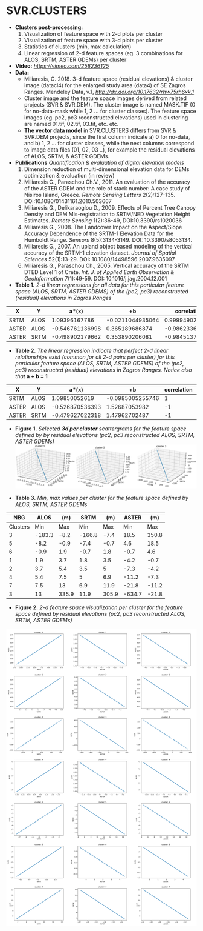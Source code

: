 # SVR.CLUSTERS
* **Clusters post-processing:**
  1. Visualization of feature space with 2-d plots per cluster
  1. Visualization of feature space with 3-d plots per cluster
  1. Statistics of clusters (min, max calculation)
  1. Linear regression of 2-d feature spaces (eg. 3 combinations for ALOS, SRTM, ASTER GDEMs) per cluster
* **Video:** _https://vimeo.com/258236125_
* **Data:** 
  * Miliaresis, G. 2018. 3-d feature space (residual elevations)  & cluster image (datacl4) for the enlarged study area (data4) of SE Zagros Ranges. Mendeley Data, v.1, _http://dx.doi.org/10.17632/rhw75rh6xk.1_
  * Cluster image and the feature space images derived from related projects (SVR & SVR.DEM). The cluster image is named MASK.TIF (0 for no-data-mask while 1, 2 ... for cluster classes). The feature space images (eg. pc2, pc3 reconstructed elevations) used in clustering are named 01.tif, 02.tif, 03.tif, etc. etc. 
  * **The vector data model** in SVR.CLUSTERS differs from SVR & SVR.DEM projects, since the first column indicate a) 0 for no-data, and b) 1, 2 ... for cluster classes, while the next columns correspond to image data files (01, 02, 03 ..), for example the residual elevations of ALOS, SRTM, & ASTER GDEMs.
* **Publications** *Quantification & evaluation of digital elevation models*
  1. Dimension reduction of multi-dimensional elevation data for DEMs optimization & evaluation (in review)
  1. Miliaresis G., Paraschou Ch.V., 2011. An evaluation of the accuracy of the ASTER GDEM and the role of stack number: A case study of   Nisiros Island, Greece. *Remote Sensing Letters*  2(2):127-135. DOI:10.1080/01431161.2010.503667 
  1. Miliaresis G., Delikaraoglou D., 2009. Effects of Percent Tree Canopy Density and DEM Mis-registration to SRTM/NED Vegetation Height Estimates. *Remote Sensing* 1(2):36-49, DOI:10.3390/rs1020036 
  1. Miliaresis G., 2008. The Landcover Impact on the Aspect/Slope Accuracy Dependence of the SRTM-1 Elevation Data for the Humboldt Range. *Sensors* 8(5):3134-3149. DOI: 10.3390/s8053134. 
  1. Miliaresis G., 2007. An upland object based modeling of the vertical accuracy of the SRTM-1 elevation dataset. *Journal of Spatial Sciences* 52(1):13-29. DOI: 10.1080/14498596.2007.9635097 
  1. Miliaresis G., Paraschou Ch., 2005. Vertical accuracy of the SRTM DTED Level 1 of Crete. *Int. J. of Applied Earth Observation & GeoInformation* 7(1):49-59. DOI: 10.1016/j.jag.2004.12.001 
* **Table 1.** _2-d linear regressions for all data for this particular feature space (ALOS, SRTM, ASTER GDEMS) of the (pc2, pc3) reconstructed (residual) elevations in Zagros Ranges_ 

| X     	| Y    	| a*(x)           	| +b               	| correlation     	| p 	| std.error           	|
|-------	|------	|-----------------	|------------------	|-----------------	|---	|---------------------	|
| SRTM  	| ALOS 	| 1.09396167786   	| -0.0211044935064 	| 0.999949028854  	| 0 	| 0.00000209006029549 	|
| ASTER 	| ALOS 	| -0.546761136998 	| 0.365189686874   	| -0.986233601935 	| 0 	| 0.0000173462688792  	|
| ASTER 	| SRTM 	| -0.498902179662 	| 0.353890206081   	| -0.98451379167  	| 0 	| 0.0000168095510177  	|

* **Table 2.** _The linear regression indicate that perfect 2-d linear relationships exist (common for all 2-d pairs per cluster) for this particular feature space (ALOS, SRTM, ASTER GDEMS) of the (pc2, pc3) reconstructed (residual) elevations in Zagros Ranges.  Notice also that_ **a + b = 1**

| X     	| Y    	| a*(x)           	| +b               	| correlation 	| p 	| std.error                	|
|-------	|------	|-----------------	|------------------	|-------------	|---	|--------------------------	|
| SRTM  	| ALOS 	| 1.09850052619   	| -0.0985005255746 	| 1           	| 0 	| 0.000000000208527943367  	|
| ASTER 	| ALOS 	| -0.526870536393 	| 1.52687053982    	| -1          	| 0 	| 0.0000000000466846053007 	|
| ASTER 	| SRTM 	| -0.479627022318 	| 1.47962702487    	| -1          	| 0 	| 0.0000000000673680778821 	|

* **Figure 1.** _Selected **3d per cluster** scattergrams for the feature space defined by by residual elevations (pc2,  pc3 reconstructed ALOS, SRTM, ASTER GDEMs)_
![Example of output images](https://github.com/miliaresis/SVR.CLUSTERS/blob/master/mapping_3d.jpg)

* **Table 3.** _Min, max values per cluster for the feature space defined by ALOS, SRTM, ASTER GDEMs_

| NBG      	| ALOS   	|    (m)	| SRTM   	|   (m)  	| ASTER  	|    (m) 	|
|----------	|--------	|-------	|--------	|-------	|--------	|-------	|
| Clusters 	| Min    	| Max   	| Min    	| Max   	| Min    	| Max   	|
| 3        	| -183.3 	| -8.2  	| -166.8 	| -7.4  	| 18.5   	| 350.8 	|
| 5        	| -8.2   	| -0.9  	| -7.4   	| -0.7  	| 4.6    	| 18.5  	|
| 6        	| -0.9   	| 1.9   	| -0.7   	| 1.8   	| -0.7   	| 4.6   	|
| 1        	| 1.9    	| 3.7   	| 1.8    	| 3.5   	| -4.2   	| -0.7  	|
| 2        	| 3.7    	| 5.4   	| 3.5    	| 5     	| -7.3   	| -4.2  	|
| 4        	| 5.4    	| 7.5   	| 5      	| 6.9   	| -11.2  	| -7.3  	|
| 7        	| 7.5    	| 13    	| 6.9    	| 11.9  	| -21.8  	| -11.2 	|
| 3        	| 13     	| 335.9 	| 11.9   	| 305.9 	| -634.7 	| -21.8 	|

* **Figure 2.** _2-d feature space visualization per cluster for the feature space defined by residual elevations (pc2,  pc3 reconstructed ALOS, SRTM, ASTER GDEMs)_

![Example of output images](https://github.com/miliaresis/SVR.CLUSTERS/blob/master/mapping.png)

